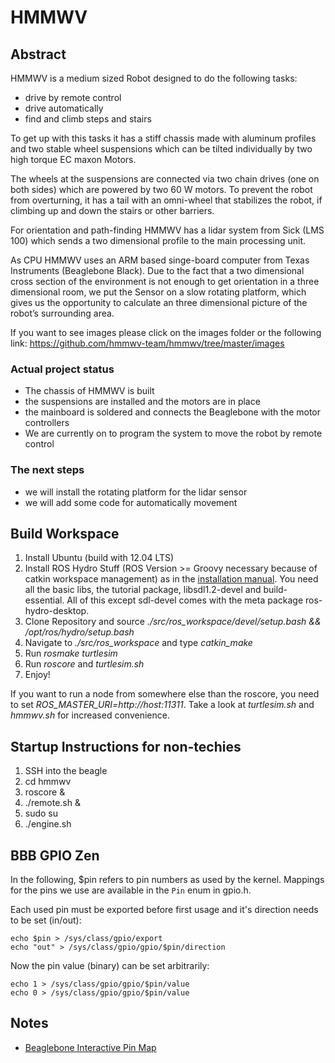 HMMWV
=====
Abstract
---------------

HMMWV is a medium sized Robot designed to do the following tasks:

*	drive by remote control
*	drive automatically 
*	find and climb steps and stairs
	
To get up with this tasks it has a stiff chassis made with aluminum profiles and two stable wheel suspensions which can be tilted individually by two high torque EC maxon Motors.

The wheels at the suspensions are connected via two chain drives (one on both sides)  which are powered by two 60 W motors. To prevent the robot from overturning, it has a tail with an omni-wheel that stabilizes the robot, if climbing up and down the stairs or other barriers.

For orientation and path-finding HMMWV has a lidar system from Sick (LMS 100) which sends a two dimensional profile to the main processing unit.

As CPU HMMWV uses an ARM based singe-board computer from Texas Instruments (Beaglebone Black). Due to the fact that a two dimensional cross section of the environment is not enough to get orientation in a three dimensional room, we put the Sensor on a slow rotating platform, which gives us the opportunity to calculate an three dimensional picture of the robot’s surrounding area.

If you want to see images please click on the images folder or the following link: https://github.com/hmmwv-team/hmmwv/tree/master/images
### Actual project status

* The chassis of HMMWV is built 
* the suspensions are installed and the motors are in place
* the mainboard is soldered and connects the Beaglebone with the motor controllers
* We are currently on to program the system to move the robot by remote control
 
### The next steps

* we will install the rotating platform for the lidar sensor 
* we will add some code for automatically movement

Build Workspace
---------------
1. Install Ubuntu (build with 12.04 LTS)
1. Install ROS Hydro Stuff (ROS Version >= Groovy necessary because of catkin workspace management) as in the [installation manual](http://wiki.ros.org/hydro/Installation/Ubuntu). You need all the basic libs, the tutorial package, libsdl1.2-devel and build-essential. All of this except sdl-devel comes with the meta package ros-hydro-desktop.
1. Clone Repository and source *./src/ros_workspace/devel/setup.bash && /opt/ros/hydro/setup.bash* 
1. Navigate to *./src/ros_workspace* and type *catkin_make*
1. Run *rosmake turtlesim*
1. Run *roscore* and *turtlesim.sh*
1. Enjoy!

If you want to run a node from somewhere else than the roscore, you need to set *ROS_MASTER_URI=http://host:11311*.
Take a look at *turtlesim.sh* and *hmmwv.sh* for increased convenience.

Startup Instructions for non-techies
------------------------------------

1. SSH into the beagle
1. cd hmmwv
1. roscore &
1. ./remote.sh &
1. sudo su
1. ./engine.sh

BBB GPIO Zen
------------

In the following, $pin refers to pin numbers as used by the kernel. Mappings for the pins we use are available in the `Pin` enum in gpio.h.

Each used pin must be exported before first usage and it's direction needs to be set (in/out):
```
echo $pin > /sys/class/gpio/export
echo "out" > /sys/class/gpio/gpio/$pin/direction
```
Now the pin value (binary) can be set arbitrarily:
```
echo 1 > /sys/class/gpio/gpio/$pin/value
echo 0 > /sys/class/gpio/gpio/$pin/value
```

Notes
-----

* [Beaglebone Interactive Pin Map](http://eskimon.fr/beaglebone-black-gpio-interactive-map)
